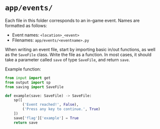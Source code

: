 # `app/events/`

Each file in this folder corresponds to an in-game event. Names are formatted as follows:

* Event names: `<location>_<event>`
* Filenames: `app/events/<eventname>.py`

When writing an event file, start by importing basic in/out functions, as well as the `SaveFile` class. Write the file as a function. In most cases, it should take a parameter called `save` of type `SaveFile`, and return `save`.

Example function:

```python
from input import get
from output import sp
from saving import SaveFile

def example(save: SaveFile) -> SaveFile:
	sp([
		('Event reached!', False),
		('Press any key to continue.', True)
	])
	save['flag']['example'] = True
	return save
```
